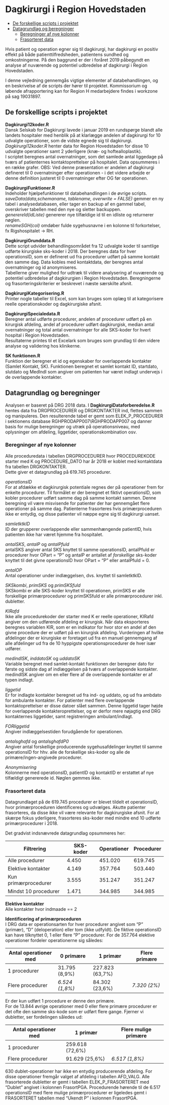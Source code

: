 Dagkirurgi i Region Hovedstaden
================

  - [De forskellige scripts i
    projektet](#de-forskellige-scripts-i-projektet)
  - [Datagrundlag og beregninger](#datagrundlag-og-beregninger)
      - [Beregninger af nye kolonner](#beregninger-af-nye-kolonner)
      - [Frasorteret data](#frasorteret-data)

Hvis patient og operation egner sig til dagkirurgi, har dagkirurgi en
positiv effekt på både patienttilfredsheden, patientens sundhed og
omkostningerne. På den baggrund er der i foråret 2019 påbegyndt en
analyse af nuværende og potentiel udbredelse af dagkirurgi i Region
Hovedstaden.

I denne vejledning gennemgås vigtige elementer af databehandlingen, og
en beskrivelse af de scripts der hører til projektet. Kommissorium og
løbende afrapportering kan for Region H medarbejdere findes i workzone
på sag 19031897.

## De forskellige scripts i projektet

**Dagkirurgi12koder.R**  
Dansk Selskab for Dagkirurgi lavede i januar 2019 en rundspørge blandt
alle landets hospitaler med henblik på at klarlægge andelen af
dagkirurgi for 10 udvalgte operationer, som de vidste egnede sig til
dagkirurgi. *Dagkirurgi12koder.R* henter data for Region Hovedstaden for
disse 10 udvalgte operationer samt 2 yderligere (knæ- og
hoftealloplastik).  
I scriptet beregnes antal overnatninger, som det samlede antal liggedage
på tværs af patienternes kontaktoprettelser på hospitalet. Data
opsummeres i en række grafer. OBS: Ved denne præsentation er andelen af
dagkirurgi defineret til 0 overnatninger efter operationen - i det
videre arbejde er denne definition justeret til 0 overnatninger efter OG
før operationen.

**DagkirurgiFunktioner.R**  
Indeholder hjælpefunktioner til databehandlingen i de øvrige scripts.  
*saveData(data,schemaname, tablename, overwrite = FALSE)* gemmer en ny
tabel i analysedatabasen, eller tager en backup af en gammel tabel,
overskriver tabellen med den nye og sletter backuppen.  
*generereId(idListe)* genererer nye tilfældige id til en idliste og
returnerer nøglen.  
*renameSGH(col)* omdøber fulde sygehusnavne i en kolonne til
forkortelser, fx Rigshospitalet -\> RH.

**DagkirurgiGrunddata.R**  
Dette script udvider behandlingsområdet fra 12 udvalgte koder til
samtlige udførte kirurgiske sks-koder i 2018. Der beregnes data for hver
operationsID, som er defineret ud fra procedurer udført på samme kontakt
den samme dag. Data kobles med kontaktdata, der beregnes antal
overnatninger og id anonymiseres.  
Tabellerne giver mulighed for udtræk til videre analysering af nuværende
og potentiel udbredelse af dagkirurgien i Region Hovedstaden.
Beregningerne og frasorteringskriterier er beskrevet i næste særskilte
afsnit.

**DagkirurgiKategorisering.R**  
Printer nogle tabeller til Excel, som kan bruges som oplæg til at
kategorisere reelle operationskoder og dagkirurgiske afsnit.

**DagkirurgiSpecialedata.R**  
Beregner antal udførte procedurer, andelen af procedurer udført på en
kirurgisk afdeling, andel af procedurer udført dagkirurgisk, median
antal overnatninger og total antal overnatninger for alle SKS-koder for
hvert hospital i Region Hovedstaden.  
Resultaterne printes til et Excelark som bruges som grundlag til den
videre analyse og validering hos klinikerne.

**SK funktionen.R**  
Funktion der beregner et id og egenskaber for overlappende kontakter
(Samlet Kontakt, SK). Funktionen beregnet et samlet kontakt ID,
startdato, slutdato og MedIndl som angiver om patienten har været
indlagt undervejs i de overlappende kontakter.

## Datagrundlag og beregninger

Analysen er baseret på DRG 2018 data. I **DagkirurgiDataforberedelse.R**
hentes data fra DRGPROCEDURER og DRGKONTAKTER ind, flettes sammen og
manipuleres. Den resulterende tabel er gemt som ELEK\_P\_PROCEDURER i
sektionens database RGHPRODAPP007\\RGHPRODAPP007 og danner basis for
mulige beregninger og utræk på operationsniveau, med oplysninger om
afdeling, liggetider, operationskombination osv.

### Beregninger af nye kolonner

Alle proceduredata i tabellen DRGPROCEDURER hvor PROCEDUREKODE starter
med K og PROCEDURE\_DATO har år 2018 er koblet med kontaktdata fra
tabellen DRGKONTAKTER.  
Dette giver et datagrundlag på 619.745 procedurer.

*operationsID*  
For at afdække et dagkirurgisk potentiale regnes der på operationer frem
for enkelte procedurer. Til formålet er der beregnet et fiktivt
operationsID, som kobler procedurer udført samme dag på samme kontakt
sammen. Denne beregning vil være misvisende for patienter der har
gennemgået flere operationer på samme dag. Patienterne frasorteres hvis
primærproceduren ikke er entydig, og disse patienter vil næppe egne sig
til dagkirurgi uanset.

*samletktkID*  
ID der grupperer overlappende eller sammenhængende patientID, hvis
patienten ikke har været hjemme fra hospitalet.

*antalSKS*, *antalP* og *antalPfuld*  
antalSKS angiver antal SKS knyttet til samme operationsID, antalPfuld er
procedurer hvor OPart = “P” og antalP er antallet af *forskellige*
sks-koder knyttet til det givne operationsID hvor OPart = “P” eller
antalPfuld = 0.

*antalOP*  
Antal operationer under indlæggelsen, dvs. knyttet til samletktkID.

*SKSkombi*, *primSKS* og *primSKSfuld*  
SKSkombi er alle SKS-koder knyttet til operationen, primSKS er alle
forskellige primærprocedurer og primSKSfuld er alle primærprocedurer
inkl. dubletter.

*KIRafd*  
Ikke alle procedurekoder der starter med K er reelle operationer, KIRafd
angiver om den udførende afdeling er kirurgisk. Når data eksporteres
beregnes variablen KIR, som er en indikator for hvor stor en andel af
den givne procedure der er udført på en kirurgisk afdeling. Vurderingen
af hvilke afdelinger der er kirurgiske er foretaget ud fra en manuel
gennemgang af alle afdelinger ud fra de 10 hyppigste
operationsprocedurer de hver især udfører.

*medindlSK*, *inddatoSK* og *uddatoSK*  
Variable beregnet med samlet-kontakt funktionen der beregner dato for
første og sidste dag af indlæggelsen på tværs af overlappende
kontakter. medindlSK angiver om en eller flere af de overlappende
kontakter er af typen indlagt.

*liggetid*  
Er for indlagte kontakter beregnet ud fra ind- og uddato, og ud fra
ambdato for ambulante kontakter. For patienter med flere overlappende
kontaktoprettelser er disse datoer slået sammen. Denne liggetid tager
højde for overlappende kontakteroprettelser, og er derfor mere nøjagtig
end DRG kontakternes liggetider, samt registreringen ambulant/indlagt.

*FORliggetid*  
Angiver indlæggelsestiden forudgående for operationen.

*antalsghafd* og *antalsghafdP0*  
Angiver antal forskellige producerende sygehusafdelinger knyttet til
samme operationsID for hhv. alle de forskellige sks-koder og alle de
primære/ingen-angivede procedurer.

*Anonymisering*  
Kolonnerne med operationsID, patientID og kontaktID er erstattet af nye
tilfældigt genererede id. Nøglen gemmes ikke.

### Frasorteret data

Datagrundlaget på de 619.745 procedurer er blevet tildelt et
operationsID, hvor primærproceduren identificeres og udvælges. Akutte
patienter frasorteres, da disse ikke vil være relevante for
dagkirurgiske afsnit. For at skærpe fokus yderligere, frasorteres
sks-koder med mindre end 10 udførte primærprocedurer i 2018.

Det gradvist indsnævrede datagrundlag opsummeres her:

| Filtrering           | SKS-koder | Operationer | Procedurer |
| -------------------- | --------- | ----------- | ---------- |
| Alle procedurer      | 4.450     | 451.020     | 619.745    |
| Elektive kontakter   | 4.149     | 357.764     | 503.440    |
| Kun primærprocedurer | 3.555     | 351.247     | 351.247    |
| Mindst 10 procedurer | 1.471     | 344.985     | 344.985    |

**Elektive kontakter**  
Alle kontakter hvor indmaade == 2

**Identificering af primærproceduren**  
I DRG data er operationsarten for hver procedurer angivet som “P”
(primær), “D” (deloperation) eller tom (ikke udfyldt). De fiktive
operationsID kan have tilknyttet 0, 1 eller flere “P” procedurer. For de
357.764 elektive operationer fordeler operationerne sig
således:

| Antal operationer med | 0 primære      | 1 primær        | Flere primære |
| --------------------- | -------------- | --------------- | ------------- |
| 1 procedurer          | 31.795 (8,9%)  | 227.823 (63,7%) |               |
| Flere procedurer      | *6.524 (1,8%)* | 84.302 (23,6%)  | *7.320 (2%)*  |

Er der kun udført 1 procedure er denne den primære.  
For de 13.844 øvrige operationer med 0 eller flere primære procedurer er
det ofte den samme sks-kode som er udført flere gange. Fjerner vi
dubletter, ser fordelingen således ud:

| Antal operationer med | 1 primær        | Flere mulige primære |
| --------------------- | --------------- | -------------------- |
| 1 procedurer          | 259.618 (72,6%) |                      |
| Flere procedurer      | 91.629 (25,6%)  | *6.517 (1,8%)*       |

630 dublet-operationer har ikke en entydig producerende afdeling. For
disse operationer fremgår valget af afdeling i tabellen AFD\_VALG. Alle
frasorterede dubletter er gemt i tabellen ELEK\_P\_FRASORTERET med
“Dublet” angivet i kolonnen FrasortPGA. Procedurende hørende til de
6.517 operationsID med flere mulige primærprocedurer er ligeledes gemt i
FRASORTERET tabellen med “Ukendt P” i kolonnen FrasortPGA.
